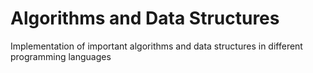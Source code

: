 # Algorithms and Data Structures 
Implementation of important algorithms and data structures in different programming languages 
